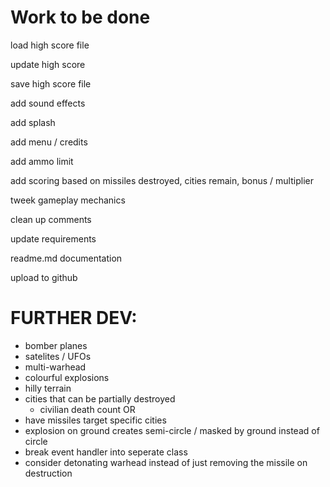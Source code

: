# Work to be done

load high score file

update high score

save high score file

add sound effects

add splash

add menu / credits

add ammo limit

add scoring based on missiles destroyed, cities remain, bonus / multiplier

tweek gameplay mechanics

clean up comments

update requirements

readme.md documentation

upload to github


# FURTHER DEV:
 - bomber planes
 - satelites / UFOs
 - multi-warhead
 - colourful explosions
 - hilly terrain
 - cities that can be partially destroyed
     - civilian death count
OR
 - have missiles target specific cities
 - explosion on ground creates semi-circle / masked by ground instead of circle
 - break event handler into seperate class
 - consider detonating warhead instead of just removing the missile on destruction

